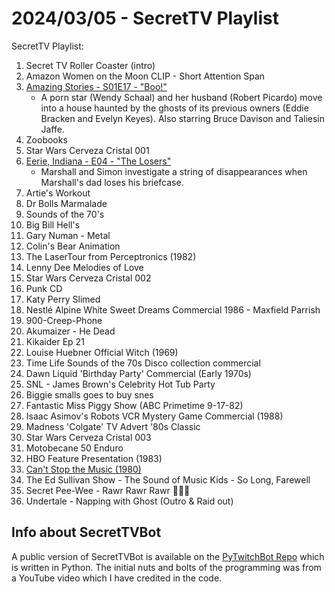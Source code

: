 # 2024/03/05 - SecretTV Playlist

SecretTV Playlist:
1. Secret TV Roller Coaster (intro)
2. Amazon Women on the Moon CLIP - Short Attention Span
3. [Amazing Stories - S01E17 - "Boo!"](https://en.wikipedia.org/wiki/Amazing_Stories_(1985_TV_series)#Season_1_(1985%E2%80%9386))
   - A porn star (Wendy Schaal) and her husband (Robert Picardo) move into a house haunted by the ghosts of its previous owners (Eddie Bracken and Evelyn Keyes).  Also starring Bruce Davison and Taliesin Jaffe.
4. Zoobooks
5. Star Wars Cerveza Cristal 001
6. [Eerie, Indiana - E04 - "The Losers"](https://en.wikipedia.org/wiki/Eerie%2C_Indiana#Episodes)
   -  Marshall and Simon investigate a string of disappearances when Marshall's dad loses his briefcase.
7. Artie's Workout
8. Dr Bolls Marmalade
9. Sounds of the 70's
10. Big Bill Hell's
11. Gary Numan - Metal
12. Colin's Bear Animation
13. The LaserTour from Perceptronics (1982)
14. Lenny Dee Melodies of Love
15. Star Wars Cerveza Cristal 002
16. Punk CD
17. Katy Perry Slimed
18. Nestlé Alpine White Sweet Dreams Commercial 1986 - Maxfield Parrish
19. 900-Creep-Phone
20. Akumaizer - He Dead
21. Kikaider Ep 21
22. Louise Huebner Official Witch (1969)
23. Time Life Sounds of the 70s Disco collection commercial
24. Dawn Liquid 'Birthday Party' Commercial (Early 1970s)
25. SNL - James Brown's Celebrity Hot Tub Party
26. Biggie smalls goes to buy snes
27. Fantastic Miss Piggy Show (ABC Primetime 9-17-82)
28. Isaac Asimov's Robots VCR Mystery Game Commercial (1988)
29. Madness 'Colgate' TV Advert '80s Classic
30. Star Wars Cerveza Cristal 003
31. Motobecane 50 Enduro
32. HBO Feature Presentation (1983)
33. [Can't Stop the Music (1980)](https://en.wikipedia.org/wiki/Can't_Stop_the_Music)
34. The Ed Sullivan Show - The Sound of Music Kids - So Long, Farewell
35. Secret Pee-Wee - Rawr Rawr Rawr 🐊🐊🐊
36. Undertale - Napping with Ghost (Outro & Raid out)




## Info about SecretTVBot

A public version of SecretTVBot is available on the [PyTwitchBot Repo](https://github.com/awbored/PyTwitchBot) which is written in Python.  The initial nuts and bolts of the programming was from a YouTube video which I have credited in the code.
